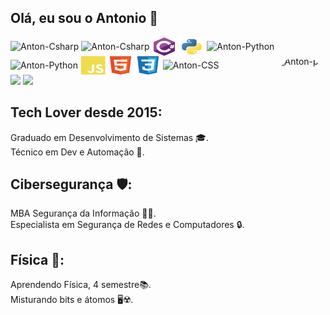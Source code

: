 ## Olá, eu sou o Antonio 👋

    
<div>
   <img align="center" alt="Anton-Csharp" height="30" width="40" src="https://cdn.jsdelivr.net/gh/devicons/devicon/icons/c/c-original.svg" />
  <img align="center" alt="Anton-Csharp" height="30" width="40" src="https://cdn.jsdelivr.net/gh/devicons/devicon/icons/cplusplus/cplusplus-original.svg" />
  <img align="center" alt="Anton-Csharp" height="30" width="40" src="https://raw.githubusercontent.com/devicons/devicon/master/icons/csharp/csharp-original.svg">
  <img align="center" alt="Anton-Python" height="30" width="40" src="https://raw.githubusercontent.com/devicons/devicon/master/icons/python/python-original.svg">
  <img align="center" alt="Anton-Python" height="30" width="40" src="https://cdn.jsdelivr.net/gh/devicons/devicon/icons/java/java-original-wordmark.svg" />
  <img align="center" alt="Anton-Python" height="30" width="40" src="https://cdn.jsdelivr.net/gh/devicons/devicon/icons/php/php-original.svg" />
  <img align="center" alt="Anton-Js" height="30" width="40" src="https://raw.githubusercontent.com/devicons/devicon/master/icons/javascript/javascript-plain.svg"/>
  <img align="center" alt="Anton-HTML" height="30" width="40" src="https://raw.githubusercontent.com/devicons/devicon/master/icons/html5/html5-original.svg"/>
  <img align="center" alt="Anton-CSS" height="30" width="40" src="https://raw.githubusercontent.com/devicons/devicon/master/icons/css3/css3-original.svg"/>
  <img align="center" alt="Anton-CSS" height="40" width="40" src="https://media.discordapp.net/attachments/971008730533605396/1141760275469570159/pngegg.png?width=676&height=676"/>
  <img align="right" alt="Anton-pic" height="150" style="border-radius:50px;" src="https://cdn.discordapp.com/attachments/790735814521913364/938098989943906314/anigif.gif"/>  
</div>
<div> 
  <a href="https://www.youtube.com/channel/UC_nHvbOXLe5aLFZKhEYdM0Q" target="_blank" rel="noopener"><img src="https://img.shields.io/badge/YouTube-FF0000?style=for-the-badge&logo=youtube&logoColor=white" target="_blank" rel="noopener"></a>
  <a href="https://www.linkedin.com/in/antonio-analyst/" target="_blank" rel=" noopener"><img src="https://img.shields.io/badge/-LinkedIn-%230077B5?style=for-the-badge&logo=linkedin&logoColor=white" target="_blank" rel="noopener"></a> 

<h2>Tech Lover desde 2015:</h2>
<p>Graduado em Desenvolvimento de Sistemas 🎓.<br>
Técnico em Dev e Automação 🤖.</p>

<h2>Cibersegurança 🛡️:</h2>
<p>MBA Segurança da Informação 🕵️‍♂️.<br>
Especialista em Segurança de Redes e Computadores 🔒.</p>

<h2>Física 🚀:</h2>
<p>Aprendendo Física, 4 semestre📚.<br>
Misturando bits e átomos 🖥️☢️.</p>



